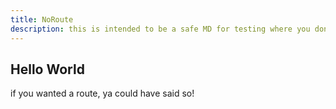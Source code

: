 ```yaml
---
title: NoRoute
description: this is intended to be a safe MD for testing where you don't want route metadata
---
```


## Hello World

if you wanted a route, ya could have said so!
